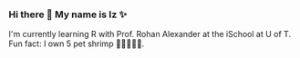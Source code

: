 ### Hi there 👋 My name is Iz ✨

I'm currently learning R with Prof. Rohan Alexander at the iSchool at U of T. Fun fact: I own 5 pet shrimp 🦐🦐🦐🦐🦐.

<!--
**iwl-leitch/iwl-leitch** is a ✨ _special_ ✨ repository because its `README.md` (this file) appears on your GitHub profile.

Here are some ideas to get you started:

- 🔭 I’m currently working on ...
- 🌱 I’m currently learning ...
- 👯 I’m looking to collaborate on ...
- 🤔 I’m looking for help with ...
- 💬 Ask me about ...
- 📫 How to reach me: ...
- 😄 Pronouns: ...
- ⚡ Fun fact: ...
-->
